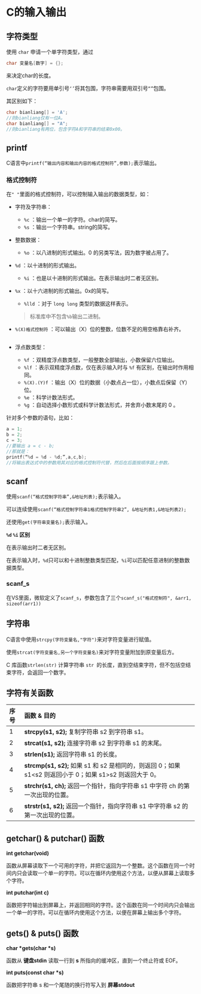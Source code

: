 # C的输入输出

## 字符类型

使用 `char` 申请一个单字符类型，通过

```c
char 变量名[数字] = {};
```

来决定char的长度。

`char`定义的字符要用单引号`‘’`将其包围，字符串需要用双引号`“”`包围。

其区别如下：

```c
char bianliang[] = 'A';
//则bianliang仅有一位A。
char bianliang[] = "A";
//则bianliang有两位，包含字符A和字符串的结束0x00。
```



## printf

C语言中`printf(“输出内容和输出内容的格式控制符”,参数);`表示输出。



### 格式控制符

在`" "`里面的格式控制符，可以控制输入输出的数据类型，如：

- 字符及字符串：

	- `%c` ：输出一个单一的字符。char的简写。
	- `%s` ：输出一个字符串。string的简写。

- 整数数据：

  - `%o` ：以八进制的形式输出。0 的另类写法，因为数字被占用了。
- `%d` ：以十进制的形式输出。
  - `%i` ：也是以十进制的形式输出。在表示输出时二者无区别。
- `%x` ：以十六进制的形式输出。0x的简写。
  - `%lld` ：对于 `long long` 类型的数据这样表示。

  > 标准库中不包含`%b`输出二进制。

- `%(X)格式控制符` ：可以输出（X）位的整数，位数不足的用空格靠右补齐。

    ```c
    
    ```

- 浮点数类型：

	- `%f` ：双精度浮点数类型，一般整数全部输出，小数保留六位输出。
	- `%lf` ：表示双精度浮点数，仅在表示输入时与 `%f` 有区别，在输出时作用相同。
	- `%(X).(Y)f` ：输出（X）位的数据（小数点占一位），小数点后保留（Y）位。
	- `%e` ：科学计数法形式。
	- `%g` ：自动选择小数形式或科学计数法形式，并舍弃小数末尾的 0 。

针对多个参数的语句，比如：

```c
a = 1;
b = 2;
c = 3;
//要输出 a = c - b;
//那就是：
printf(“%d = %d - %d;”,a,c,b);
//将输出表达式中的参数用其对应的格式控制符代替，然后在后面按顺序跟上参数。
```

## scanf

使用`scanf(“格式控制字符串”,&地址列表);`表示输入。

可以连续使用`scanf(“格式控制字符串1格式控制字符串2”, &地址列表1,&地址列表2);`

还使用`get(字符串变量名);`表示输入。

**`%d` `%i` 区别**

在表示输出时二者无区别。

在表示输入时，`%d`只可以和十进制整数类型匹配，`%i`可以匹配任意进制的整数数据类型。

### scanf_s

在VS里面，微软定义了`scanf_s`，参数包含了三个`scanf_s("格式控制符", &arr1, sizeof(arr1))`

## 字符串

C语言中使用`strcpy(字符变量名,"字符")`来对字符变量进行赋值。

使用`strcat(字符变量名,另一个字符变量名)`来对字符变量附加到原变量后方。

C 库函数`strlen(str)` 计算字符串 `str `的长度，直到空结束字符，但不包括空结束字符，会返回一个数字。

## 字符有关函数

| 序号 | 函数 & 目的                                                  |
| :--- | :----------------------------------------------------------- |
| 1    | **strcpy(s1, s2);** 复制字符串 s2 到字符串 s1。              |
| 2    | **strcat(s1, s2);** 连接字符串 s2 到字符串 s1 的末尾。       |
| 3    | **strlen(s1);** 返回字符串 s1 的长度。                       |
| 4    | **strcmp(s1, s2);** 如果 s1 和 s2 是相同的，则返回 0；如果 s1<s2 则返回小于 0；如果 s1>s2 则返回大于 0。 |
| 5    | **strchr(s1, ch);** 返回一个指针，指向字符串 s1 中字符 ch 的第一次出现的位置。 |
| 6    | **strstr(s1, s2);** 返回一个指针，指向字符串 s1 中字符串 s2 的第一次出现的位置。 |

## getchar() & putchar() 函数

**int getchar(void)** 

函数从屏幕读取下一个可用的字符，并把它返回为一个整数。这个函数在同一个时间内只会读取一个单一的字符。可以在循环内使用这个方法，以便从屏幕上读取多个字符。

**int putchar(int c)** 

函数把字符输出到屏幕上，并返回相同的字符。这个函数在同一个时间内只会输出一个单一的字符。可以在循环内使用这个方法，以便在屏幕上输出多个字符。

## gets() & puts() 函数

**char \*gets(char \*s)** 

函数从 **键盘stdin** 读取一行到 **s** 所指向的缓冲区，直到一个终止符或 EOF。

**int puts(const char \*s)** 

函数把字符串 s 和一个尾随的换行符写入到 **屏幕stdout**

